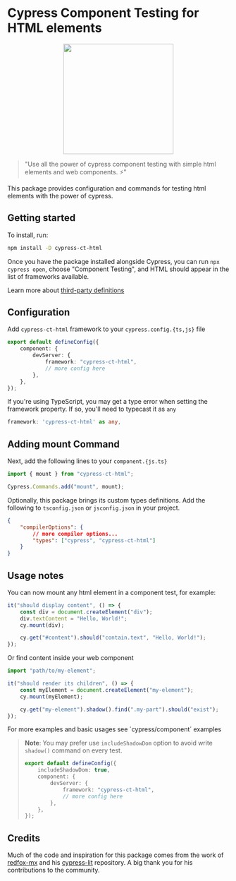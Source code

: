 # Cypress Component Testing for HTML elements

<p align="center">
  <img width="250" height="250" src="https://upload.wikimedia.org/wikipedia/commons/6/61/HTML5_logo_and_wordmark.svg">
</p>

> "Use all the power of cypress component testing with simple html elements and web components. ⚡"

This package provides configuration and commands for testing html elements with the power of cypress.

## Getting started

To install, run:

```bash
npm install -D cypress-ct-html
```

Once you have the package installed alongside Cypress, you can run `npx cypress open`, choose "Component Testing", and HTML should appear in the list of frameworks available.

Learn more about [third-party definitions](https://docs.cypress.io/guides/component-testing/third-party-definitions)

## Configuration

Add `cypress-ct-html` framework to your `cypress.config.{ts,js}` file

```ts
export default defineConfig({
    component: {
        devServer: {
            framework: "cypress-ct-html",
            // more config here
        },
    },
});
```

If you're using TypeScript, you may get a type error when setting the framework property. If so, you'll need to typecast it as `any`

```ts
framework: 'cypress-ct-html' as any,
```

## Adding mount Command

Next, add the following lines to your `component.{js.ts}`

```ts
import { mount } from "cypress-ct-html";

Cypress.Commands.add("mount", mount);
```

Optionally, this package brings its custom types definitions. Add the following to `tsconfig.json` or `jsconfig.json` in your project.

```json
{
    "compilerOptions": {
        // more compiler options...
        "types": ["cypress", "cypress-ct-html"]
    }
}
```

## Usage notes

You can now mount any html element in a component test, for example:

```ts
it("should display content", () => {
    const div = document.createElement("div");
    div.textContent = "Hello, World!";
    cy.mount(div);

    cy.get("#content").should("contain.text", "Hello, World!");
});
```

Or find content inside your web component

```ts
import "path/to/my-element";

it("should render its children", () => {
    const myElement = document.createElement("my-element");
    cy.mount(myElement);

    cy.get("my-element").shadow().find(".my-part").should("exist");
});
```

For more examples and basic usages see ´cypress/component´ examples

> **Note**: You may prefer use `includeShadowDom` option to avoid write `shadow()` command on every test.
>
> ```typescript
> export default defineConfig({
>     includeShadowDom: true,
>     component: {
>         devServer: {
>             framework: "cypress-ct-html",
>             // more config here
>         },
>     },
> });
> ```

## Credits

Much of the code and inspiration for this package comes from the work of [redfox-mx](https://github.com/redfox-mx) and his [cypress-lit](https://github.com/redfox-mx/cypress-lit) repository. A big thank you for his contributions to the community.
